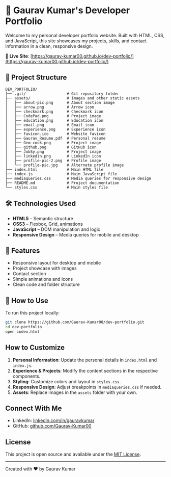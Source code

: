 # 💼 Gaurav Kumar's Developer Portfolio

Welcome to my personal developer portfolio website. Built with HTML, CSS, and JavaScript, this site showcases my projects, skills, and contact information in a clean, responsive design.

🔗 **Live Site**: [https://gaurav-kumar00.github.io/dev-portfolio/](https://gaurav-kumar00.github.io/dev-portfolio/)

## 📁 Project Structure

```
DEV_PORTFOLIO/
├── .git/                  # Git repository folder
├── assets/                # Images and other static assets
│   ├── about-pic.png      # About section image
│   ├── arrow.png          # Arrow icon
│   ├── checkmark.png      # Checkmark icon
│   ├── CodePad.png        # Project image
│   ├── education.png      # Education icon
│   ├── email.png          # Email icon
│   ├── experience.png     # Experience icon
│   ├── favicon.ico        # Website favicon
│   ├── Gaurav_Resume.pdf  # Personal resume
│   ├── Gem-cook.png       # Project image
│   ├── github.png         # GitHub icon
│   ├── JobSy.png          # Project image
│   ├── linkedin.png       # LinkedIn icon
│   ├── profile-pic-2.png  # Profile image
│   └── profile-pic.jpg    # Alternate profile image
├── index.html             # Main HTML file
├── index.js               # Main JavaScript file
├── mediaqueries.css       # Media queries for responsive design
├── README.md              # Project documentation
└── styles.css             # Main styles file
```

## 🛠️ Technologies Used

-   **HTML5** – Semantic structure
-   **CSS3** – Flexbox, Grid, animations
-   **JavaScript** – DOM manipulation and logic
-   **Responsive Design** – Media queries for mobile and desktop

## 📸 Features

-   Responsive layout for desktop and mobile
-   Project showcase with images
-   Contact section
-   Simple animations and icons
-   Clean code and folder structure

## 🚀 How to Use

To run this project locally:

```bash
git clone https://github.com/Gaurav-Kumar00/dev-portfolio.git
cd dev-portfolio
open index.html
```

## How to Customize

1. **Personal Information**: Update the personal details in `index.html` and `index.js`.
2. **Experience & Projects**: Modify the content sections in the respective components.
3. **Styling**: Customize colors and layout in `styles.css`.
4. **Responsive Design**: Adjust breakpoints in `mediaqueries.css` if needed.
5. **Assets**: Replace images in the `assets` folder with your own.

## Connect With Me

-   LinkedIn: [linkedin.com/in/gauravkumar](https://www.linkedin.com/in/gaurav-kumar-9b5689250/)
-   GitHub: [github.com/Gaurav-Kumar00](https://github.com/Gaurav-Kumar00)

## License

This project is open source and available under the [MIT License](LICENSE).

---

Created with ❤️ by Gaurav Kumar
